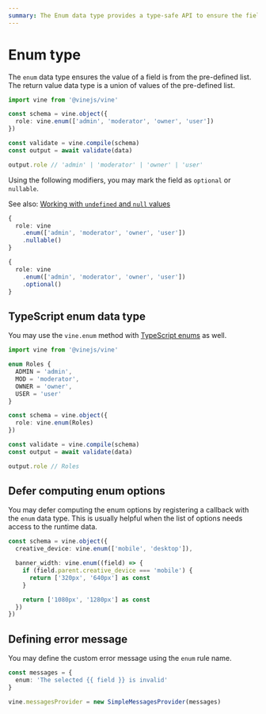 ```yaml
---
summary: The Enum data type provides a type-safe API to ensure the field value is from a pre-defined list
---
```


# Enum type

The `enum` data type ensures the value of a field is from the pre-defined list. The return value data type is a union of values of the pre-defined list.

```ts
import vine from '@vinejs/vine'

const schema = vine.object({
  role: vine.enum(['admin', 'moderator', 'owner', 'user'])
})

const validate = vine.compile(schema)
const output = await validate(data)

output.role // 'admin' | 'moderator' | 'owner' | 'user'
```

Using the following modifiers, you may mark the field as `optional` or `nullable`.

See also: [Working with `undefined` and `null` values](../guides/schema_101.md#nullable-and-optional-modifiers)

```ts
{
  role: vine
    .enum(['admin', 'moderator', 'owner', 'user'])
    .nullable()
}
```

```ts
{
  role: vine
    .enum(['admin', 'moderator', 'owner', 'user'])
    .optional()
}
```

## TypeScript enum data type

You may use the `vine.enum` method with [TypeScript enums](https://www.typescriptlang.org/docs/handbook/enums.html)
as well.

```ts
import vine from '@vinejs/vine'

enum Roles {
  ADMIN = 'admin',
  MOD = 'moderator',
  OWNER = 'owner',
  USER = 'user'
}

const schema = vine.object({
  role: vine.enum(Roles)
})

const validate = vine.compile(schema)
const output = await validate(data)

output.role // Roles
```

## Defer computing enum options

You may defer computing the enum options by registering a callback with the `enum` data type. This is usually helpful when the list of options needs access to the runtime data.

```ts
const schema = vine.object({
  creative_device: vine.enum(['mobile', 'desktop']),

  banner_width: vine.enum((field) => {
    if (field.parent.creative_device === 'mobile') {
      return ['320px', '640px'] as const
    }

    return ['1080px', '1280px'] as const
  })
})
```

## Defining error message

You may define the custom error message using the `enum` rule name.

```ts
const messages = {
  enum: 'The selected {{ field }} is invalid'
}

vine.messagesProvider = new SimpleMessagesProvider(messages)
```
